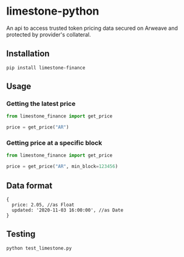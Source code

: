 # limestone-python

An api to access trusted token pricing data secured on Arweave and protected by provider's collateral.

## Installation
`pip install limestone-finance`

## Usage

### Getting the latest price
```python
from limestone_finance import get_price

price = get_price("AR")
```

### Getting price at a specific block
```python
from limestone_finance import get_price

price = get_price("AR", min_block=123456)
```

## Data format

```
{
  price: 2.05, //as Float
  updated: '2020-11-03 16:00:00', //as Date
}
```

## Testing
```
python test_limestone.py
```